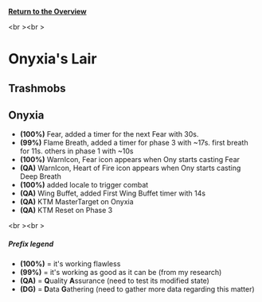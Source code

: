 <b><a href="https://github.com/MOUZU/BigWigs"> Return to the Overview </a></b>

<br \><br \>

# Onyxia's Lair

## Trashmobs

## Onyxia
- <b>(100%)</b> Fear, added a timer for the next Fear with 30s.
- <b>(99%)</b> Flame Breath, added a timer for phase 3 with ~17s. first breath for 11s. others in phase 1 with ~10s
- <b>(100%)</b> WarnIcon, Fear icon appears when Ony starts casting Fear
- <b>(QA)</b> WarnIcon, Heart of Fire icon appears when Ony starts casting Deep Breath
- <b>(100%)</b> added locale to trigger combat
- <b>(QA)</b> Wing Buffet, added First Wing Buffet timer with 14s
- <b>(QA)</b> KTM MasterTarget on Onyxia
- <b>(QA)</b> KTM Reset on Phase 3

<br \><br \>
##### Prefix legend
- <b>(100%)</b>  = it's working flawless
- <b>(99%)</b>   = it's working as good as it can be (from my research)
- <b>(QA)</b>    = <b>Q</b>uality <b>A</b>ssurance (need to test its modified state)
- <b>(DG)</b>    = <b>D</b>ata <b>G</b>athering (need to gather more data regarding this matter)
